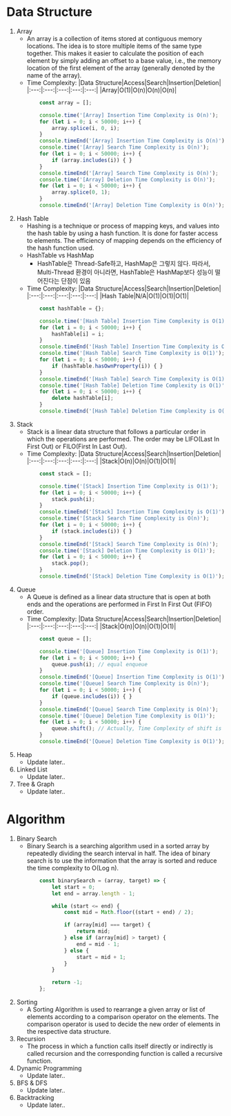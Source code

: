 # Data Structure
1. Array
    - An array is a collection of items stored at contiguous memory locations. The idea is to store multiple items of the same type together. This makes it easier to calculate the position of each element by simply adding an offset to a base value, i.e., the memory location of the first element of the array (generally denoted by the name of the array).
    - Time Complexity:
        |Data Structure|Access|Search|Insertion|Deletion|
        |:---:|:---:|:---:|:---:|:---:|
        |Array|O(1)|O(n)|O(n)|O(n)|
        ```javascript
            const array = [];

            console.time('[Array] Insertion Time Complexity is O(n)');
            for (let i = 0; i < 50000; i++) {
                array.splice(i, 0, i);
            }
            console.timeEnd('[Array] Insertion Time Complexity is O(n)');
            console.time('[Array] Search Time Complexity is O(n)');
            for (let i = 0; i < 50000; i++) {
                if (array.includes(i)) { }
            }
            console.timeEnd('[Array] Search Time Complexity is O(n)');
            console.time('[Array] Deletion Time Complexity is O(n)');
            for (let i = 0; i < 50000; i++) {
                array.splice(0, 1);
            }
            console.timeEnd('[Array] Deletion Time Complexity is O(n)');
        ```
1. Hash Table
    - Hashing is a technique or process of mapping keys, and values into the hash table by using a hash function. It is done for faster access to elements. The efficiency of mapping depends on the efficiency of the hash function used.
    - HashTable vs HashMap
        - HashTable은 Thread-Safe하고, HashMap은 그렇지 않다. 따라서, Multi-Thread 환경이 아니라면, HashTable은 HashMap보다 성능이 떨어진다는 단점이 있음
    - Time Complexity:
        |Data Structure|Access|Search|Insertion|Deletion|
        |:---:|:---:|:---:|:---:|:---:|
        |Hash Table|N/A|O(1)|O(1)|O(1)|
        ```javascript
            const hashTable = {};

            console.time('[Hash Table] Insertion Time Complexity is O(1)');
            for (let i = 0; i < 50000; i++) {
                hashTable[i] = i;
            }
            console.timeEnd('[Hash Table] Insertion Time Complexity is O(1)');
            console.time('[Hash Table] Search Time Complexity is O(1)');
            for (let i = 0; i < 50000; i++) {
                if (hashTable.hasOwnProperty(i)) { }
            }
            console.timeEnd('[Hash Table] Search Time Complexity is O(1)');
            console.time('[Hash Table] Deletion Time Complexity is O(1)');
            for (let i = 0; i < 50000; i++) {
                delete hashTable[i];
            }
            console.timeEnd('[Hash Table] Deletion Time Complexity is O(1)');
        ```
1. Stack
    - Stack is a linear data structure that follows a particular order in which the operations are performed. The order may be LIFO(Last In First Out) or FILO(First In Last Out).
    - Time Complexity:
        |Data Structure|Access|Search|Insertion|Deletion|
        |:---:|:---:|:---:|:---:|:---:|
        |Stack|O(n)|O(n)|O(1)|O(1)|
        ```javascript
            const stack = [];

            console.time('[Stack] Insertion Time Complexity is O(1)');
            for (let i = 0; i < 50000; i++) {
                stack.push(i);
            }
            console.timeEnd('[Stack] Insertion Time Complexity is O(1)');
            console.time('[Stack] Search Time Complexity is O(n)');
            for (let i = 0; i < 50000; i++) {
                if (stack.includes(i)) { }
            }
            console.timeEnd('[Stack] Search Time Complexity is O(n)');
            console.time('[Stack] Deletion Time Complexity is O(1)');
            for (let i = 0; i < 50000; i++) {
                stack.pop();
            }
            console.timeEnd('[Stack] Deletion Time Complexity is O(1)');
        ```
1. Queue
    - A Queue is defined as a linear data structure that is open at both ends and the operations are performed in First In First Out (FIFO) order.
    - Time Complexity:
        |Data Structure|Access|Search|Insertion|Deletion|
        |:---:|:---:|:---:|:---:|:---:|
        |Stack|O(n)|O(n)|O(1)|O(1)|
        ```javascript
            const queue = [];

            console.time('[Queue] Insertion Time Complexity is O(1)');
            for (let i = 0; i < 50000; i++) {
                queue.push(i); // equal enqueue
            }
            console.timeEnd('[Queue] Insertion Time Complexity is O(1)');
            console.time('[Queue] Search Time Complexity is O(n)');
            for (let i = 0; i < 50000; i++) {
                if (queue.includes(i)) { }
            }
            console.timeEnd('[Queue] Search Time Complexity is O(n)');
            console.time('[Queue] Deletion Time Complexity is O(1)');
            for (let i = 0; i < 50000; i++) {
                queue.shift(); // Actually, Time Complexity of shift is not O(1), but O(n). However, Time Complexity: dequeue < shift < splice. So, sometimes using shift is no problem
            }
            console.timeEnd('[Queue] Deletion Time Complexity is O(1)');
        ```
1. Heap
    - Update later..
1. Linked List
    - Update later..
1. Tree & Graph
    - Update later..

# Algorithm
1. Binary Search
    - Binary Search is a searching algorithm used in a sorted array by repeatedly dividing the search interval in half. The idea of binary search is to use the information that the array is sorted and reduce the time complexity to O(Log n). 
        ```javascript
            const binarySearch = (array, target) => {
                let start = 0;
                let end = array.length - 1;

                while (start <= end) {
                    const mid = Math.floor((start + end) / 2);

                    if (array[mid] === target) {
                        return mid;
                    } else if (array[mid] > target) {
                        end = mid - 1;
                    } else {
                        start = mid + 1;
                    }
                }

                return -1;
            };
        ```
1. Sorting
    - A Sorting Algorithm is used to rearrange a given array or list of elements according to a comparison operator on the elements. The comparison operator is used to decide the new order of elements in the respective data structure.
1. Recursion
    - The process in which a function calls itself directly or indirectly is called recursion and the corresponding function is called a recursive function.
1. Dynamic Programming
    - Update later..
1. BFS & DFS
    - Update later..
1. Backtracking
    - Update later..